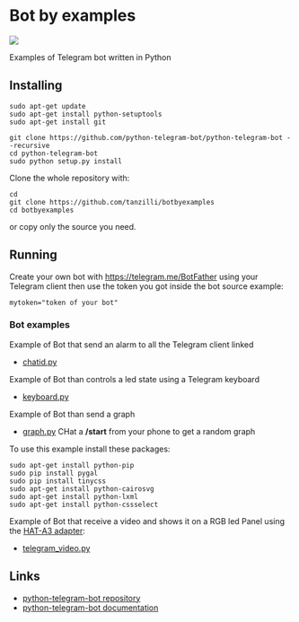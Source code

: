 # Bot by examples

<img src="https://telegram.org/file/811140058/2/7GzMJk4Ij54/a1649c56fa9f805828">

Examples of Telegram bot written in Python

## Installing

	sudo apt-get update
	sudo apt-get install python-setuptools
	sudo apt-get install git

	git clone https://github.com/python-telegram-bot/python-telegram-bot --recursive
	cd python-telegram-bot
	sudo python setup.py install

Clone the whole repository with:
	
	cd
	git clone https://github.com/tanzilli/botbyexamples
	cd botbyexamples

or copy only the source you need.

## Running

Create your own bot with <https://telegram.me/BotFather> using your Telegram
client then use the token you got inside the bot source example:

	mytoken="token of your bot"	

### Bot examples

Example of Bot that send an alarm to all the Telegram client linked 

* [chatid.py](/chatid.py) 

Example of Bot than controls a led state using a Telegram keyboard

* [keyboard.py](/keyboard.py) 

Example of Bot than send a graph

* [graph.py](/graph.py) CHat a __/start__ from your phone to get a random graph

To use this example install these packages:

	sudo apt-get install python-pip
	sudo pip install pygal
	sudo pip install tinycss
	sudo apt-get install python-cairosvg
	sudo apt-get install python-lxml
	sudo apt-get install python-cssselect

Example of Bot that receive a video and shows it on 
a RGB led Panel using the [HAT-A3 adapter](https://www.acmesystems.it/HAT-A3):

* [telegram_video.py](/telegram_video.py) 


## Links

* [python-telegram-bot repository](https://github.com/python-telegram-bot/python-telegram-bot)	
* [python-telegram-bot documentation](https://python-telegram-bot.readthedocs.io/en/stable/index.html)	
	
 
